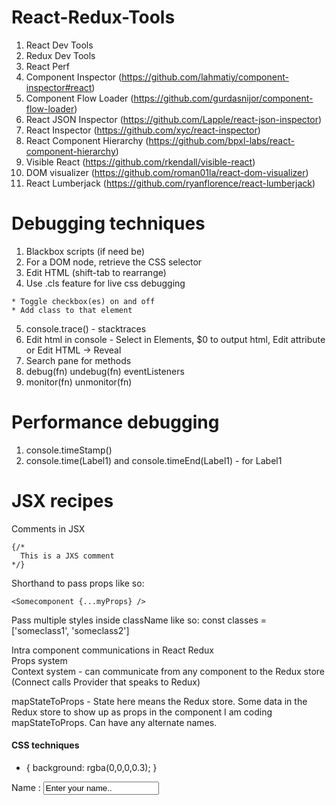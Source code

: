 # React-Redux-Tools

1. React Dev Tools
2. Redux Dev Tools
3. React Perf
4. Component Inspector (https://github.com/lahmatiy/component-inspector#react)
5. Component Flow Loader (https://github.com/gurdasnijor/component-flow-loader)
6. React JSON Inspector (https://github.com/Lapple/react-json-inspector)
7. React Inspector (https://github.com/xyc/react-inspector)
8. React Component Hierarchy (https://github.com/bpxl-labs/react-component-hierarchy)
9. Visible React (https://github.com/rkendall/visible-react)
10. DOM visualizer (https://github.com/roman01la/react-dom-visualizer)
11. React Lumberjack (https://github.com/ryanflorence/react-lumberjack)

# Debugging techniques
1. Blackbox scripts (if need be)
2. For a DOM node, retrieve the CSS selector
3. Edit HTML (shift-tab to rearrange)
4. Use .cls feature for live css debugging
~~~~
* Toggle checkbox(es) on and off
* Add class to that element
~~~~
5. console.trace() - stacktraces
6. Edit html in console - Select in Elements, $0 to output html, Edit attribute or Edit HTML -> Reveal
7. Search pane for methods
8. debug(fn) undebug(fn) eventListeners
9. monitor(fn) unmonitor(fn)

# Performance debugging
1. console.timeStamp()
2. console.time(Label1) and console.timeEnd(Label1) - for Label1


# JSX recipes

Comments in JSX
```
{/*
  This is a JXS comment
*/}
```

Shorthand to pass props like so:
```
<Somecomponent {...myProps} />
```

Pass multiple styles inside className like so:
const classes = ['someclass1', 'someclass2']
<div className = {classes.join(' ')} ></div>

Intra component communications in React Redux  
Props system  
Context system - can communicate from any component to the Redux store  (Connect calls Provider that speaks to Redux)  

mapStateToProps  - State here means the Redux store. Some data in the Redux store to show up as props in the component I am coding mapStateToProps. Can have any alternate names.

#### CSS techniques
* {
  background: rgba(0,0,0,0.3);
}



<html>
<head>
<title>Blinking Text in TextBox using Javascript</title>
<script language="javascript" type="text/javascript">
var timer;
function BlinkingText()
{
 if(document.getElementById("txtName").value == "")
 {
   document.getElementById("txtName").value = "Enter your name..";
 }
 else
 {
   document.getElementById("txtName").value = "";
 }
 timer = setTimeout("BlinkingText()", 500);
}

function StopBlinking()
{
  clearTimeout(timer);
}

function ContinueBlinking()
{
  if(document.getElementById("txtName").value == "Enter your name.." || document.getElementById("txtName").value == "")
  {
    BlinkingText();
  }
}

function DoFocus()
{
  if(document.getElementById("txtName").value == "Enter your name.." || document.getElementById("txtName").value == "")
  {
    document.getElementById("txtName").value = "";
    StopBlinking();
  }
}
</script>
</head>

<body onload="BlinkingText()">
Name : <input type="text" id="txtName" value="Enter your name.." onfocus="DoFocus();" onblur="ContinueBlinking();" />
</body>
</html>
